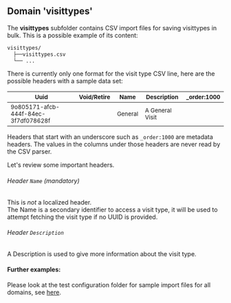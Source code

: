 ## Domain 'visittypes'
The **visittypes** subfolder contains CSV import files for saving visittypes in bulk. This is a possible example of its content:
```bash
visittypes/
  ├──visittypes.csv
  └── ...
```
There is currently only one format for the visit type CSV line, here are the possible headers with a sample data set:

|<sub>Uuid</sub> |<sub>Void/Retire</sub> |<sub>Name</sub> | <sub>Description</sub> | <sub>_order:1000</sub> |
| - | - | - | - | - |
|<sub>9o805171-afcb-444f-84ec-3f7df078628f</sub>|<sub></sub>| <sub>General </sub> | <sub>A General Visit</sub> |<sub></sub>|

Headers that start with an underscore such as `_order:1000` are metadata headers. The values in the columns under those headers are never read by the CSV parser.


Let's review some important headers.

###### Header `Name` *(mandatory)*
This is _not_ a localized header.
<br/>The  Name is a secondary identifier to access a visit type, it will be used to attempt fetching the visit type if no UUID is provided.

###### Header `Description`
A Description is used to give more information about the visit type.

#### Further examples:
Please look at the test configuration folder for sample import files for all domains, see [here](../api/src/test/resources/testAppDataDir/configuration).